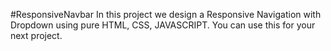 #ResponsiveNavbar
In this project we design a Responsive Navigation with Dropdown using pure HTML, CSS, JAVASCRIPT. You can use this for your next project.
